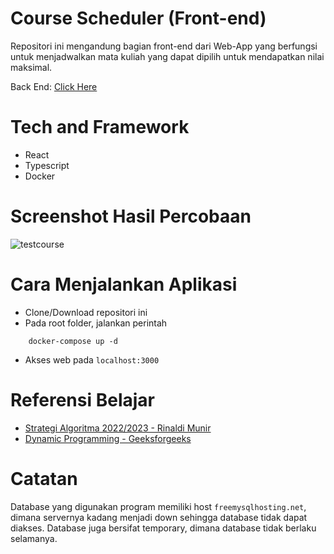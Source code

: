 # Course Scheduler (Front-end)

Repositori ini mengandung bagian front-end dari Web-App yang berfungsi untuk menjadwalkan mata kuliah yang dapat dipilih untuk mendapatkan nilai maksimal.

Back End: [Click Here](https://github.com/maximatey/course_schedulerBE)
# Tech and Framework

* React
* Typescript
* Docker

# Screenshot Hasil Percobaan
![testcourse](https://github.com/maximatey/course_schedulerFE/assets/46923948/f6cc145a-1e98-4980-a3fc-ebd8e62caa7d)

# Cara Menjalankan Aplikasi

* Clone/Download repositori ini
* Pada root folder, jalankan perintah

```
    docker-compose up -d
```
* Akses web pada ```localhost:3000```

# Referensi Belajar

* [Strategi Algoritma 2022/2023 - Rinaldi Munir](https://informatika.stei.itb.ac.id/~rinaldi.munir/Stmik/2020-2021/Program-Dinamis-2020-Bagian1.pdf)
* [Dynamic Programming - Geeksforgeeks](https://informatika.stei.itb.ac.id/~rinaldi.munir/Stmik/2020-2021/Program-Dinamis-2020-Bagian1.pdf)

# Catatan

Database yang digunakan program memiliki host `freemysqlhosting.net`, dimana servernya kadang menjadi down sehingga database tidak dapat diakses.
Database juga bersifat temporary, dimana database tidak berlaku selamanya.
